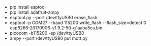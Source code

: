 * pip install esptool
* pip install adafruit-ampy
* esptool.py --port /dev/ttyUSB0 erase_flash
* esptool -p COM27 --baud 115200 write_flash --flash_size=detect 0 esp8266-20170906-v1.9.2-50-g1aaba5ca.bin
* picocom -b115200 -ep /dev/ttyUSB0
* ampy --port /dev/ttyUSB0 put mqtt.py
